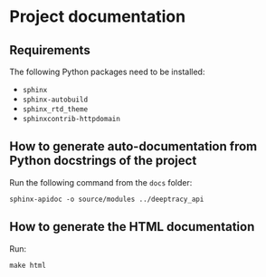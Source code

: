 # Project documentation

## Requirements

The following Python packages need to be installed:

- `sphinx`
- `sphinx-autobuild`
- `sphinx_rtd_theme`
- `sphinxcontrib-httpdomain`

## How to generate auto-documentation from Python docstrings of the project

Run the following command from the `docs` folder:

`sphinx-apidoc -o source/modules ../deeptracy_api`

## How to generate the HTML documentation

Run:

`make html`

